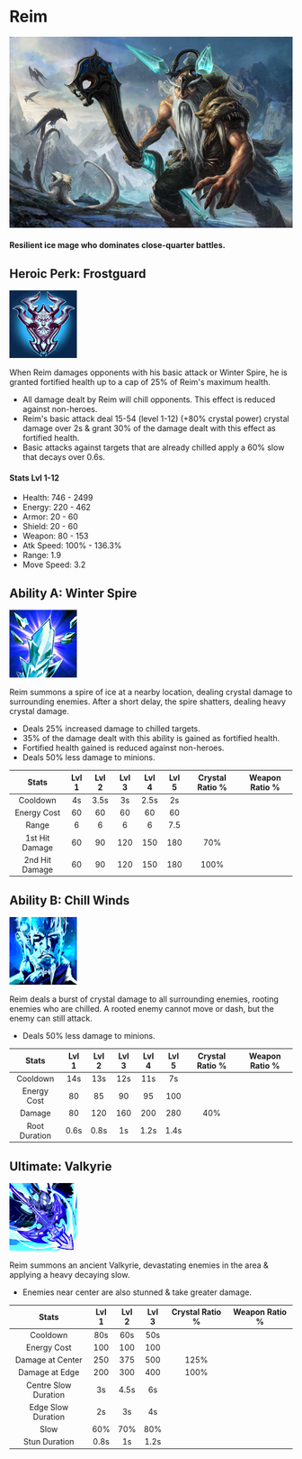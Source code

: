 # Reim

![](../../.gitbook/assets/image%20%28162%29.png)

#### Resilient ice mage who dominates close-quarter battles.

## Heroic Perk: Frostguard

![Frostguard](../../.gitbook/assets/image%20%2821%29.png)

When Reim damages opponents with his basic attack or Winter Spire, he is granted fortified health up to a cap of 25% of Reim's maximum health.

* All damage dealt by Reim will chill opponents. This effect is reduced against non-heroes.
* Reim's basic attack deal 15-54 \(level 1-12\) \(+80% crystal power\) crystal damage over 2s & grant 30% of the damage dealt with this effect as fortified health.
* Basic attacks against targets that are already chilled apply a 60% slow that decays over 0.6s.

#### Stats Lvl 1-12

* Health: 746 - 2499
* Energy: 220 - 462
* Armor: 20 - 60
* Shield: 20 - 60
* Weapon: 80 - 153
* Atk Speed: 100% - 136.3%
* Range: 1.9
* Move Speed: 3.2

## Ability A: Winter Spire

![Winter Spire](../../.gitbook/assets/image%20%28236%29.png)

Reim summons a spire of ice at a nearby location, dealing crystal damage to surrounding enemies. After a short delay, the spire shatters, dealing heavy crystal damage.

* Deals 25% increased damage to chilled targets.
* 35% of the damage dealt with this ability is gained as fortified health.
* Fortified health gained is reduced against non-heroes.
* Deals 50% less damage to minions.

| Stats | Lvl 1 | Lvl 2 | Lvl 3 | Lvl 4 | Lvl 5 | Crystal      Ratio % | Weapon     Ratio % |
| :---: | :---: | :---: | :---: | :---: | :---: | :---: | :---: |
| Cooldown | 4s | 3.5s | 3s | 2.5s | 2s |  |  |
| Energy       Cost | 60 | 60 | 60 | 60 | 60 |  |  |
| Range | 6 | 6 | 6 | 6 | 7.5 |  |  |
| 1st Hit       Damage | 60 | 90 | 120 | 150 | 180 | 70% |  |
| 2nd Hit      Damage | 60 | 90 | 120 | 150 | 180 | 100% |  |

## Ability B: Chill Winds

![Chill Winds](../../.gitbook/assets/image%20%2884%29.png)

Reim deals a burst of crystal damage to all surrounding enemies, rooting enemies who are chilled. A rooted enemy cannot move or dash, but the enemy can still attack.

* Deals 50% less damage to minions.

| Stats | Lvl 1 | Lvl 2 | Lvl 3 | Lvl 4 | Lvl 5 | Crystal      Ratio % | Weapon     Ratio % |
| :---: | :---: | :---: | :---: | :---: | :---: | :---: | :---: |
| Cooldown | 14s | 13s | 12s | 11s | 7s |  |  |
| Energy       Cost | 80 | 85 | 90 | 95 | 100 |  |  |
| Damage | 80 | 120 | 160 | 200 | 280 | 40% |  |
| Root           Duration | 0.6s | 0.8s | 1s | 1.2s | 1.4s |  |  |

## Ultimate: Valkyrie

![Valkyrie](../../.gitbook/assets/image%20%28203%29.png)

Reim summons an ancient Valkyrie, devastating enemies in the area & applying a heavy decaying slow.

* Enemies near center are also stunned & take greater damage.

| Stats | Lvl 1 | Lvl 2 | Lvl 3 | Crystal Ratio % | Weapon Ratio % |
| :---: | :---: | :---: | :---: | :---: | :---: |
| Cooldown | 80s | 60s | 50s |  |  |
| Energy Cost | 100 | 100 | 100 |  |  |
| Damage at         Center | 250 | 375 | 500 | 125% |  |
| Damage at Edge | 200 | 300 | 400 | 100% |  |
| Centre Slow       Duration | 3s | 4.5s | 6s |  |  |
| Edge Slow          Duration | 2s | 3s | 4s |  |  |
| Slow | 60% | 70% | 80% |  |  |
| Stun Duration | 0.8s | 1s | 1.2s |  |  |

